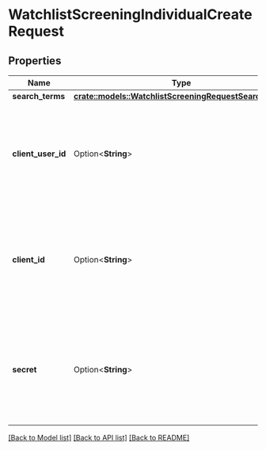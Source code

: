 # WatchlistScreeningIndividualCreateRequest

## Properties

Name | Type | Description | Notes
------------ | ------------- | ------------- | -------------
**search_terms** | [**crate::models::WatchlistScreeningRequestSearchTerms**](WatchlistScreeningRequestSearchTerms.md) |  | 
**client_user_id** | Option<**String**> | An identifier to help you connect this object to your internal systems. For example, your database ID corresponding to this object. | [optional]
**client_id** | Option<**String**> | Your Plaid API `client_id`. The `client_id` is required and may be provided either in the `PLAID-CLIENT-ID` header or as part of a request body. | [optional]
**secret** | Option<**String**> | Your Plaid API `secret`. The `secret` is required and may be provided either in the `PLAID-SECRET` header or as part of a request body. | [optional]

[[Back to Model list]](../README.md#documentation-for-models) [[Back to API list]](../README.md#documentation-for-api-endpoints) [[Back to README]](../README.md)


